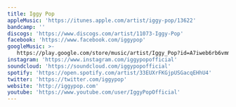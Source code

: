 ```yaml
---
title: Iggy Pop
appleMusic: 'https://itunes.apple.com/artist/iggy-pop/13622'
bandcamp: ''
discogs: 'https://www.discogs.com/artist/11073-Iggy-Pop'
facebook: 'https://www.facebook.com/iggypop'
googleMusic: >-
   https://play.google.com/store/music/artist/Iggy_Pop?id=A7iweb6rb6vmmaekj5477rbeowm
instagram: 'https://www.instagram.com/iggypopofficial'
soundcloud: 'https://soundcloud.com/iggypopofficial'
spotify: 'https://open.spotify.com/artist/33EUXrFKGjpUSGacqEHhU4'
twitter: 'https://twitter.com/iggypop'
website: 'http://iggypop.com'
youtube: 'https://www.youtube.com/user/IggyPopOfficial'
---
```

